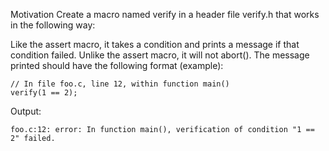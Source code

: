 Motivation
Create a macro named verify in a header file verify.h that works in the following way:

 Like the assert macro, it takes a condition and prints a message if that condition failed.
 Unlike the assert macro, it will not abort().
The message printed should have the following format (example):

    // In file foo.c, line 12, within function main()
    verify(1 == 2);
Output:

    foo.c:12: error: In function main(), verification of condition "1 == 2" failed.